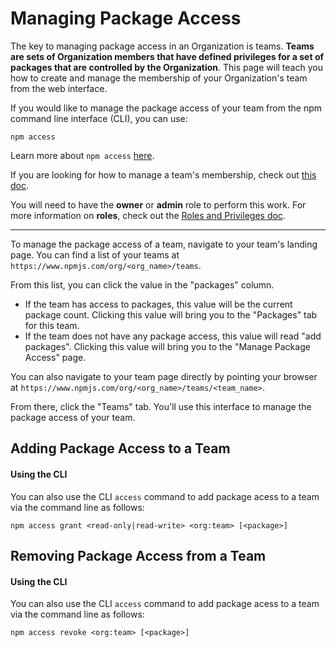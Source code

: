 # Managing Package Access

The key to managing package access in an Organization is teams.
**Teams are sets of Organization members that have defined privileges
for a set of packages that are controlled by the Organization**.
This page will teach you how to create and manage the 
membership of your Organization's team from the web interface.

If you would like to manage the package access of your team from
the npm command line interface (CLI), you can use:

```
npm access
```

Learn more about `npm access` [here][2].

If you are looking for how to manage a team's membership, check
out [this doc][1].

You will need to have the **owner** or **admin** role to perform this
work. For more information on **roles**, check out the 
[Roles and Privileges doc].

<hr/>

To manage the package access of a team, navigate to your team's landing page.
You can find a list of your teams at `https://www.npmjs.com/org/<org_name>/teams`.

From this list, you can click the value in the "packages" column. 

- If the team has access to packages, this value will be the current package count. Clicking
  this value will bring you to the "Packages" tab for this team.
- If the team does not have any package access, this value will read "add packages".
  Clicking this value will bring you to the "Manage Package Access" page.

You can also navigate to your team page directly by pointing your browser at
`https://www.npmjs.com/org/<org_name>/teams/<team_name>`.

From there, click the "Teams" tab. You'll use this interface to manage the
package access of your team.

## Adding Package Access to a Team


#### Using the CLI

You can also use the CLI `access` command to add package acess to a team via
the command line as follows:

```
npm access grant <read-only|read-write> <org:team> [<package>]
```

## Removing Package Access from a Team


#### Using the CLI

You can also use the CLI `access` command to add package acess to a team via
the command line as follows:

```
npm access revoke <org:team> [<package>]
```

[1]: managing-teams.md
[2]: https://docs.npmjs.com/cli/access
[Roles and Privileges doc]: roles-and-privileges.md
